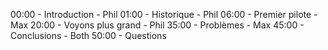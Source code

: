 00:00 - Introduction - Phil
01:00 - Historique - Phil
06:00 - Premier pilote - Max
20:00 - Voyons plus grand - Phil
35:00 - Problèmes - Max
45:00 - Conclusions - Both
50:00 - Questions